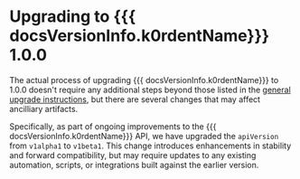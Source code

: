 # Upgrading to {{{ docsVersionInfo.k0rdentName}}} 1.0.0

The actual process of upgrading {{{ docsVersionInfo.k0rdentName}}} to 1.0.0 doesn't require any additional steps
beyond those listed in the [general upgrade instructions](index.md), but there are several changes that may
affect ancilliary artifacts.

Specifically, as part of ongoing improvements to the {{{ docsVersionInfo.k0rdentName}}} API, we have upgraded the 
`apiVersion` from `v1alpha1` to `v1beta1`. This change introduces enhancements in stability and forward compatibility, 
but may require updates to any existing automation, scripts, or integrations built against the earlier version.

